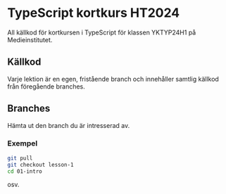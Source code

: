 # TypeScript kortkurs HT2024

All källkod för kortkursen i TypeScript för klassen YKTYP24H1 på Medieinstitutet.

## Källkod

Varje lektion är en egen, fristående branch och innehåller samtlig källkod från föregående branches.

## Branches

Hämta ut den branch du är intresserad av.

### Exempel

```zsh
git pull
git checkout lesson-1
cd 01-intro
```

osv.
